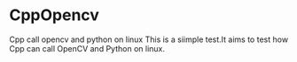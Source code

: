 # CppOpencv
Cpp call opencv and python on linux
This is a siimple test.It aims to test how Cpp can call OpenCV and Python on linux.

